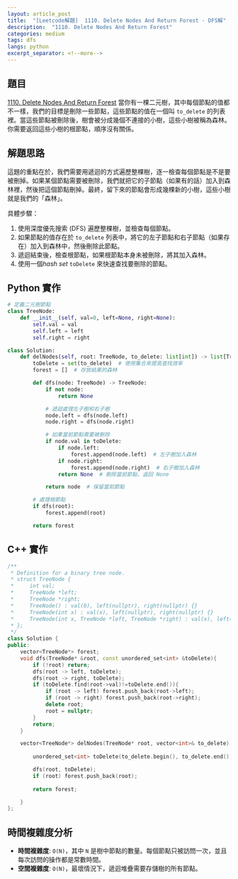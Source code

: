 ```yaml
---
layout: article_post
title:  "[Leetcode解題]  1110. Delete Nodes And Return Forest - DFS解"
description:  "1110. Delete Nodes And Return Forest"
categories: medium
tags: dfs 
langs: python
excerpt_separator: <!--more-->
---
```




## 題目
[1110. Delete Nodes And Return Forest](https://leetcode.com/problems/delete-nodes-and-return-forest/description/)
當你有一棵二元樹，其中每個節點的值都不一樣，我們的目標是刪除一些節點，這些節點的值在一個叫 `to_delete` 的列表裡。當這些節點被刪除後，樹會被分成幾個不連接的小樹，這些小樹被稱為森林。你需要返回這些小樹的根節點，順序沒有關係。
<!--more-->

## 解題思路

這題的重點在於，我們需要用遞迴的方式遍歷整棵樹，逐一檢查每個節點是不是要被刪掉。如果某個節點需要被刪除，我們就把它的子節點（如果有的話）加入到森林裡，然後把這個節點刪掉。最終，留下來的節點會形成幾棵新的小樹，這些小樹就是我們的「森林」。

具體步驟：
1. 使用深度優先搜索 (DFS) 遍歷整棵樹，並檢查每個節點。
2. 如果節點的值存在於 `to_delete` 列表中，將它的左子節點和右子節點（如果存在）加入到森林中，然後刪除此節點。
3. 遞迴結束後，檢查根節點，如果根節點本身未被刪除，將其加入森林。
4. 使用一個*hash set* `toDelete` 來快速查找要刪除的節點。

## Python 實作

```python
# 定義二元樹節點
class TreeNode:
    def __init__(self, val=0, left=None, right=None):
        self.val = val
        self.left = left
        self.right = right

class Solution:
    def delNodes(self, root: TreeNode, to_delete: list[int]) -> list[TreeNode]:
        toDelete = set(to_delete)  # 使用集合來提高查找效率
        forest = []  # 存放結果的森林

        def dfs(node: TreeNode) -> TreeNode:
            if not node:
                return None

            # 遞迴處理左子樹和右子樹
            node.left = dfs(node.left)
            node.right = dfs(node.right)

            # 如果當前節點需要被刪除
            if node.val in toDelete:
                if node.left:
                    forest.append(node.left)  # 左子樹加入森林
                if node.right:
                    forest.append(node.right)  # 右子樹加入森林
                return None  # 刪除當前節點，返回 None

            return node  # 保留當前節點

        # 處理根節點
        if dfs(root):
            forest.append(root)

        return forest
```

## C++ 實作
```cpp
/**
 * Definition for a binary tree node.
 * struct TreeNode {
 *     int val;
 *     TreeNode *left;
 *     TreeNode *right;
 *     TreeNode() : val(0), left(nullptr), right(nullptr) {}
 *     TreeNode(int x) : val(x), left(nullptr), right(nullptr) {}
 *     TreeNode(int x, TreeNode *left, TreeNode *right) : val(x), left(left), right(right) {}
 * };
 */
class Solution {
public:
    vector<TreeNode*> forest;
    void dfs(TreeNode* &root, const unordered_set<int> &toDelete){
        if (!root) return;
        dfs(root -> left, toDelete);
        dfs(root -> right, toDelete);
        if (toDelete.find(root->val)!=toDelete.end()){
            if (root -> left) forest.push_back(root->left);
            if (root -> right) forest.push_back(root->right);
            delete root;
            root = nullptr;
        }
        return;
    }

    vector<TreeNode*> delNodes(TreeNode* root, vector<int>& to_delete) {
        
        unordered_set<int> toDelete(to_delete.begin(), to_delete.end());

        dfs(root, toDelete);
        if (root) forest.push_back(root);
        
        return forest;

    }
};
```

## 時間複雜度分析

- **時間複雜度**: `O(N)`，其中 `N` 是樹中節點的數量。每個節點只被訪問一次，並且每次訪問的操作都是常數時間。
- **空間複雜度**: `O(N)`，最壞情況下，遞迴堆疊需要存儲樹的所有節點。